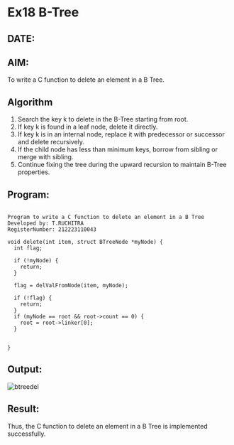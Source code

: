 # Ex18 B-Tree
## DATE:
## AIM:
To write a C function to delete an element in a B Tree.
## Algorithm
1. Search the key k to delete in the B-Tree starting from root.
2. If key k is found in a leaf node, delete it directly.
3. If key k is in an internal node, replace it with predecessor or successor and delete recursively.
4. If the child node has less than minimum keys, borrow from sibling or merge with sibling.
5. Continue fixing the tree during the upward recursion to maintain B-Tree properties.

## Program:
```

Program to write a C function to delete an element in a B Tree
Developed by: T.RUCHITRA
RegisterNumber: 212223110043

void delete(int item, struct BTreeNode *myNode) {
  int flag;

  if (!myNode) {
    return;
  }

  flag = delValFromNode(item, myNode);

  if (!flag) {
    return;
  }
  if (myNode == root && root->count == 0) {
    root = root->linker[0];
  }


}
```

## Output:
![btreedel](https://github.com/user-attachments/assets/2c37121b-2589-4db3-97cd-bf6d5af95661)


## Result:
Thus, the C function to delete an element in a B Tree is implemented successfully.

